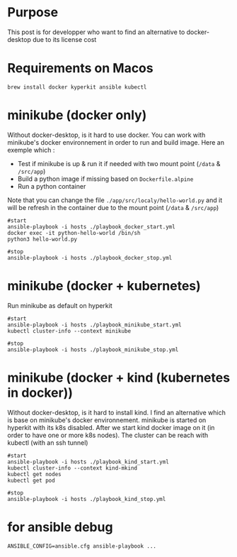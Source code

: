 # Purpose
This post is for developper who want to find an alternative to docker-desktop due to its license cost


# Requirements on Macos
```
brew install docker kyperkit ansible kubectl
```

# minikube (docker only)
Without docker-desktop, is it hard to use docker. You can work with minikube's docker environnement in order to run and build image.
Here an exemple which :
- Test if minikube is up & run it if needed with two mount point (`/data` & `/src/app`)
- Build a python image if missing based on `Dockerfile.alpine`
- Run a python container

Note that you can change the file `./app/src/localy/hello-world.py` and it will be refresh in the container due to the mount point (`/data` & `/src/app`)

```
#start
ansible-playbook -i hosts ./playbook_docker_start.yml
docker exec -it python-hello-world /bin/sh
python3 hello-world.py

#stop
ansible-playbook -i hosts ./playbook_docker_stop.yml
```


# minikube (docker + kubernetes)
Run minikube as default on hyperkit
```
#start
ansible-playbook -i hosts ./playbook_minikube_start.yml
kubectl cluster-info --context minikube

#stop
ansible-playbook -i hosts ./playbook_minikube_stop.yml
```


# minikube (docker + kind (kubernetes in docker))
Without docker-desktop, is it hard to install kind. I find an alternative which is base on minikube's docker environnement.
minikube is started on hyperkit with its k8s disabled. After we start kind docker image on it (in order to have one or more k8s nodes).
The <kind-mkind> cluster can be reach with kubectl (with an ssh tunnel)
```
#start
ansible-playbook -i hosts ./playbook_kind_start.yml
kubectl cluster-info --context kind-mkind
kubectl get nodes
kubectl get pod

#stop
ansible-playbook -i hosts ./playbook_kind_stop.yml
```


# for ansible debug
```
ANSIBLE_CONFIG=ansible.cfg ansible-playbook ...
```
